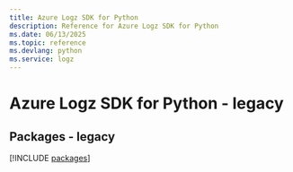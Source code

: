 ```yaml
---
title: Azure Logz SDK for Python
description: Reference for Azure Logz SDK for Python
ms.date: 06/13/2025
ms.topic: reference
ms.devlang: python
ms.service: logz
---
```

# Azure Logz SDK for Python - legacy
## Packages - legacy
[!INCLUDE [packages](logz-index.md)]